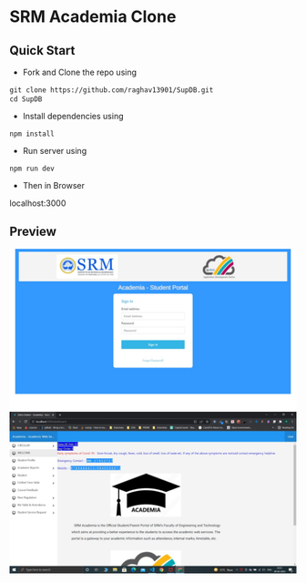 # SRM Academia Clone

## Quick Start

- Fork and Clone the repo using
```
git clone https://github.com/raghav13901/SupDB.git
cd SupDB
```
- Install dependencies using
```
npm install
```
- Run server using
```
npm run dev
```
- Then in Browser

localhost:3000

## Preview

 ![alt text](https://github.com/raghav13901/SRM_Academia_Clone/blob/master/images/img2.jpeg)
 ![alt text](https://github.com/raghav13901/SRM_Academia_Clone/blob/master/images/img1.jpeg)
